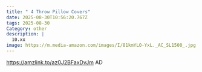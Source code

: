 ```yaml
---
title: " 4 Throw Pillow Covers"
date: 2025-08-30T10:56:20.767Z
tags: 2025-08-30
Category: other
description: |
  10.xx
image: https://m.media-amazon.com/images/I/81kmYLO-YxL._AC_SL1500_.jpg
---
```

https://amzlink.to/az0J2BFaxDvJm
AD